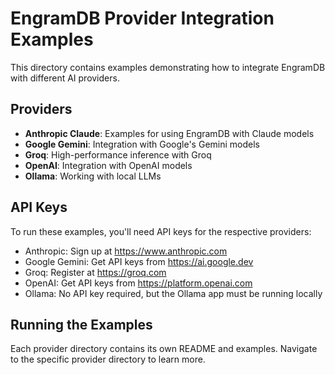 # EngramDB Provider Integration Examples

This directory contains examples demonstrating how to integrate EngramDB with different AI providers.

## Providers

- **Anthropic Claude**: Examples for using EngramDB with Claude models
- **Google Gemini**: Integration with Google's Gemini models
- **Groq**: High-performance inference with Groq
- **OpenAI**: Integration with OpenAI models
- **Ollama**: Working with local LLMs

## API Keys

To run these examples, you'll need API keys for the respective providers:

- Anthropic: Sign up at https://www.anthropic.com
- Google Gemini: Get API keys from https://ai.google.dev
- Groq: Register at https://groq.com
- OpenAI: Get API keys from https://platform.openai.com
- Ollama: No API key required, but the Ollama app must be running locally

## Running the Examples

Each provider directory contains its own README and examples. Navigate to the specific provider directory to learn more.